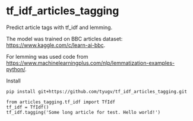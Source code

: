 # tf_idf_articles_tagging
Predict article tags with tf_idf and lemming. 

The model was trained on BBC articles dataset: https://www.kaggle.com/c/learn-ai-bbc. 

For lemming was used code from https://www.machinelearningplus.com/nlp/lemmatization-examples-python/.

Install
```
pip install git+https://github.com/tyugv/tf_idf_articles_tagging.git
```
```
from articles_tagging.tf_idf import TfIdf
tf_idf = TfIdf()
tf_idf.tagging('Some long article for test. Hello world!')
```

